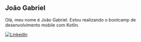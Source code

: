 ## João Gabriel

Olá, meu nome é João Gabriel. Estou realizando o bootcamp de desenvolvimento mobile com Kotlin.

[![LinkedIn](https://img.shields.io/badge/LinkedIn-000?style=for-the-badge&logo=linkedin&logoColor=0E76A8)](https://www.linkedin.com/in/jggst96/)

